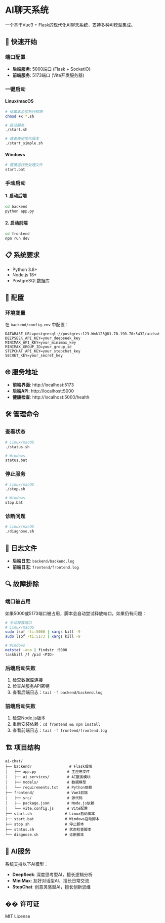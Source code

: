 # AI聊天系统

一个基于Vue3 + Flask的现代化AI聊天系统，支持多种AI模型集成。

## 🚀 快速开始

### 端口配置
- **后端服务**: 5000端口 (Flask + SocketIO)
- **前端服务**: 5173端口 (Vite开发服务器)

### 一键启动

#### Linux/macOS
```bash
# 给脚本添加执行权限
chmod +x *.sh

# 启动服务
./start.sh

# 或者使用简化版本
./start_simple.sh
```

#### Windows
```bash
# 直接运行批处理文件
start.bat
```

### 手动启动

#### 1. 启动后端
```bash
cd backend
python app.py
```

#### 2. 启动前端
```bash
cd frontend
npm run dev
```

## 📋 系统要求

- Python 3.8+
- Node.js 18+
- PostgreSQL数据库

## 🔧 配置

### 环境变量
在 `backend/config.env` 中配置：
```
DATABASE_URL=postgresql://postgres:123.Wmk123@81.70.190.70:5432/aichat
DEEPSEEK_API_KEY=your_deepseek_key
MINIMAX_API_KEY=your_minimax_key
MINIMAX_GROUP_ID=your_group_id
STEPCHAT_API_KEY=your_stepchat_key
SECRET_KEY=your_secret_key
```

## 🌐 服务地址

- **前端界面**: http://localhost:5173
- **后端API**: http://localhost:5000
- **健康检查**: http://localhost:5000/health

## 🛠️ 管理命令

### 查看状态
```bash
# Linux/macOS
./status.sh

# Windows
status.bat
```

### 停止服务
```bash
# Linux/macOS
./stop.sh

# Windows
stop.bat
```

### 诊断问题
```bash
# Linux/macOS
./diagnose.sh
```

## 📝 日志文件

- **后端日志**: `backend/backend.log`
- **前端日志**: `frontend/frontend.log`

## 🔍 故障排除

### 端口被占用
如果5000或5173端口被占用，脚本会自动尝试释放端口。如果仍有问题：

```bash
# 手动释放端口
# Linux/macOS
sudo lsof -ti:5000 | xargs kill -9
sudo lsof -ti:5173 | xargs kill -9

# Windows
netstat -ano | findstr :5000
taskkill /f /pid <PID>
```

### 后端启动失败
1. 检查数据库连接
2. 检查AI服务API密钥
3. 查看后端日志：`tail -f backend/backend.log`

### 前端启动失败
1. 检查Node.js版本
2. 重新安装依赖：`cd frontend && npm install`
3. 查看前端日志：`tail -f frontend/frontend.log`

## 🏗️ 项目结构

```
ai-chat/
├── backend/                 # Flask后端
│   ├── app.py              # 主应用文件
│   ├── ai_services/        # AI服务模块
│   ├── models/             # 数据模型
│   └── requirements.txt    # Python依赖
├── frontend/               # Vue3前端
│   ├── src/                # 源代码
│   ├── package.json        # Node.js依赖
│   └── vite.config.js      # Vite配置
├── start.sh               # Linux启动脚本
├── start.bat              # Windows启动脚本
├── stop.sh                # 停止脚本
├── status.sh              # 状态检查脚本
└── diagnose.sh            # 诊断脚本
```

## 🤖 AI服务

系统支持以下AI模型：
- **DeepSeek**: 深度思考型AI，擅长逻辑分析
- **MiniMax**: 友好对话型AI，擅长日常交流
- **StepChat**: 创意灵感型AI，擅长创新思维

## �� 许可证

MIT License 